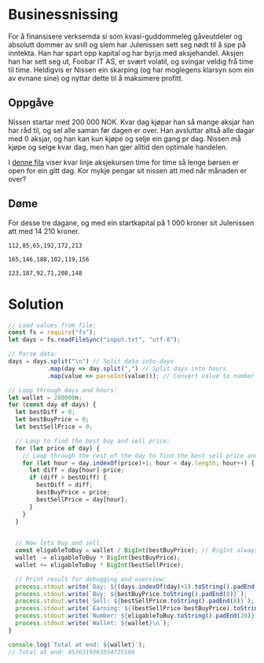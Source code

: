 # Businessnissing

For å finansisere verksemda si som kvasi-guddommeleg gåveutdeler og absolutt dommer av snill og slem har Julenissen sett seg nødt til å spe på inntekta. Han har spart opp kapital og har byrja med aksjehandel. Aksjen han har sett seg ut, Foobar IT AS, er svært volatil, og svingar veldig frå time til time. Heldigvis er Nissen ein skarping (og har moglegens klarsyn som ein av evnane sine) og nyttar dette til å maksimere profitt.

## Oppgåve

Nissen startar med 200 000 NOK. Kvar dag kjøpar han så mange aksjar han har råd til, og sel alle saman før dagen er over. Han avsluttar altså alle dagar med 0 aksjar, og han kan kun kjøpe og selje ein gang pr dag. Nissen må kjøpe og selge kvar dag, men han gjer alltid den optimale handelen.

I [denne fila](./input.txt) viser kvar linje aksjekursen time for time så lenge børsen er open for ein gitt dag. Kor mykje pengar sit nissen att med når månaden er over?

## Døme

For desse tre dagane, og med ein startkapital på 1 000 kroner sit Julenissen att med 14 210 kroner.

```
112,85,65,192,172,213
```
```
165,146,188,102,119,156
```
```
123,187,92,71,208,148
```

# Solution

```javascript
// Load values from file:
const fs = require("fs");
let days = fs.readFileSync("input.txt", "utf-8");

// Parse data:
days = days.split("\n") // Split data into days
           .map(day => day.split(",") // Split days into hours
           .map(value => parseInt(value))); // Convert value to number

// Loop through days and hours:
let wallet = 200000n;
for (const day of days) {
  let bestDiff = 0;
  let bestBuyPrice = 0;
  let bestSellPrice = 0;

  // Loop to find the best buy and sell price:
  for (let price of day) {
    // Loop through the rest of the day to find the best sell price and see the diff.
    for (let hour = day.indexOf(price)+1; hour < day.length; hour++) {
      let diff = day[hour]-price;
      if (diff > bestDiff) {
        bestDiff = diff;
        bestBuyPrice = price;
        bestSellPrice = day[hour];
      }    
    }
  }
  

  // Now lets buy and sell.  
  const eligableToBuy = wallet / BigInt(bestBuyPrice); // BigInt always rounds down
  wallet -= eligableToBuy * BigInt(bestBuyPrice);
  wallet += eligableToBuy * BigInt(bestSellPrice);

  // Print result for debugging and overview:
  process.stdout.write(`Day: ${(days.indexOf(day)+1).toString().padEnd(10)}`);
  process.stdout.write(`Buy: ${bestBuyPrice.toString().padEnd(8)}`);
  process.stdout.write(`Sell: ${bestSellPrice.toString().padEnd(8)}`);
  process.stdout.write(`Earning: ${(bestSellPrice-bestBuyPrice).toString().padEnd(10)}`);
  process.stdout.write(`Number: ${eligableToBuy.toString().padEnd(20)}`);
  process.stdout.write(`Wallet: ${wallet}\n`);
}

console.log(`Total at end: ${wallet}`);
// Total at end: 4536319363554735560
```